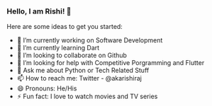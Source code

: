 ### Hello, I am Rishi! 👋

Here are some ideas to get you started:

- 🔭 I’m currently working on Software Development
- 🌱 I’m currently learning Dart
- 👯 I’m looking to collaborate on Github
- 🤔 I’m looking for help with Competitive Porgramming and Flutter
- 💬 Ask me about Python or Tech Related Stuff
- 📫 How to reach me: Twitter - @akarishiraj
- 😄 Pronouns: He/His
- ⚡ Fun fact: I love to watch movies and TV series

